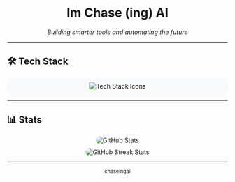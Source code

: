 <h1 align="center">Im Chase (ing) AI</h1>

<p align="center">
  <em>Building smarter tools and automating the future</em>
</p>

---

## 🛠️ Tech Stack
<div align="center" style="padding: 10px; background-color: #f8f9fa; border-radius: 10px; max-width: 800px; margin: auto;">
  <img src="https://skillicons.dev/icons?i=typescript,react,nextjs,tailwind,nodejs,docker,postgres,redis,supabase,linux,figma" alt="Tech Stack Icons" />
</div>

---

## 📊 Stats
<div align="center">
  <img src="https://github-readme-stats.vercel.app/api?username=chaseingai&show_icons=true&theme=graywhite&hide_title=true&hide_border=true&count_private=true" alt="GitHub Stats" style="border-radius: 10px; margin-bottom: 10px;" />
  <br />
  <img src="https://github-readme-streak-stats.herokuapp.com/?user=chaseingai&theme=graywhite&hide_border=true" alt="GitHub Streak Stats" style="border-radius: 10px;" />
</div>

---

<p align="center">
  <small>chaseingai</small>
</p>
